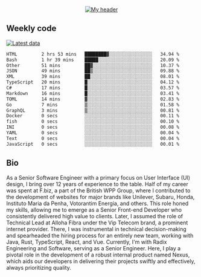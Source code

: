 <div align="center">
  <a href="https://skvggor.dev">
    <img src="https://github.com/skvggor/skvggor/assets/958723/d0c9aa9c-0c21-4219-acff-3d4f36f94691" alt="My header" />
  </a>
</div>


## Weekly code

[![Latest data](https://github.com/skvggor/skvggor/actions/workflows/main.yml/badge.svg)](https://github.com/skvggor/skvggor/actions/workflows/main.yml)

<!--START_SECTION:waka-->

```txt
HTML         2 hrs 53 mins   ████████▓░░░░░░░░░░░░░░░░   34.94 %
Bash         1 hr 39 mins    █████░░░░░░░░░░░░░░░░░░░░   20.09 %
Other        51 mins         ██▓░░░░░░░░░░░░░░░░░░░░░░   10.37 %
JSON         49 mins         ██▒░░░░░░░░░░░░░░░░░░░░░░   09.88 %
XML          39 mins         ██░░░░░░░░░░░░░░░░░░░░░░░   08.01 %
TypeScript   20 mins         █░░░░░░░░░░░░░░░░░░░░░░░░   04.12 %
C#           17 mins         █░░░░░░░░░░░░░░░░░░░░░░░░   03.57 %
Markdown     16 mins         █░░░░░░░░░░░░░░░░░░░░░░░░   03.41 %
TOML         14 mins         ▓░░░░░░░░░░░░░░░░░░░░░░░░   02.83 %
Go           7 mins          ▒░░░░░░░░░░░░░░░░░░░░░░░░   01.58 %
GraphQL      3 mins          ▒░░░░░░░░░░░░░░░░░░░░░░░░   00.81 %
Docker       0 secs          ░░░░░░░░░░░░░░░░░░░░░░░░░   00.11 %
fish         0 secs          ░░░░░░░░░░░░░░░░░░░░░░░░░   00.10 %
INI          0 secs          ░░░░░░░░░░░░░░░░░░░░░░░░░   00.08 %
YAML         0 secs          ░░░░░░░░░░░░░░░░░░░░░░░░░   00.04 %
Text         0 secs          ░░░░░░░░░░░░░░░░░░░░░░░░░   00.04 %
JavaScript   0 secs          ░░░░░░░░░░░░░░░░░░░░░░░░░   00.01 %
```

<!--END_SECTION:waka-->

## Bio

<p>As a Senior Software Engineer with a primary focus on User Interface (UI) design, I bring over 12 years of experience to the table. Half of my career was spent at F.biz, a part of the British WPP Group, where I contributed to the development of websites for major brands like Unilever, Subaru, Honda, Instituto Maria da Penha, Votorantim Energia, and others. This role honed my skills, allowing me to emerge as a Senior Front-end Developer who consistently delivered high value to clients. Later, I assumed the role of Technical Lead at Alloha Fibra under the Vip Telecom brand, a prominent internet provider. There, I was instrumental in technical decision-making and spearheaded the hiring process for an entirely new team, working with Java, Rust, TypeScript, React, and Vue. Currently, I'm with Radix Engineering and Software, serving as a Senior Engineer. Here, I play a pivotal role in the development of a robust internal product named Nexus, which aids our developers in delivering their projects swiftly and effectively, always prioritizing quality.</p>

<!-- </details> -->

<!-- <div align="center">
  <h2>🤖 Recent Code Activity</h2>
  <img width="500" src="https://github-readme-stats.vercel.app/api/wakatime?username=skvggor&hide_title=true&layout=compact&theme=transparent" alt="Wakatime Stats" />
</div>

<br>

<div align="center">
  <h2>📈 GitHub Stats</h2>
  <img width="500" src="https://github-readme-stats.vercel.app/api?username=skvggor&show_icons=true&theme=transparent&hide_title=true&count_private=true" alt="GitHub Stats" />
</div>
 -->
